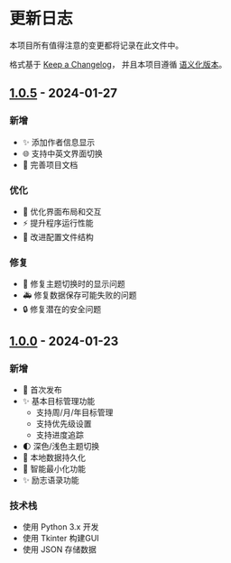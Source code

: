 # 更新日志

本项目所有值得注意的变更都将记录在此文件中。

格式基于 [Keep a Changelog](https://keepachangelog.com/zh-CN/1.0.0/)，
并且本项目遵循 [语义化版本](https://semver.org/lang/zh-CN/)。

## [1.0.5] - 2024-01-27

### 新增
- ✨ 添加作者信息显示
- 🌐 支持中英文界面切换
- 📝 完善项目文档

### 优化
- 🎨 优化界面布局和交互
- ⚡️ 提升程序运行性能
- 🔧 改进配置文件结构

### 修复
- 🐛 修复主题切换时的显示问题
- 🚑 修复数据保存可能失败的问题
- 🔒 修复潜在的安全问题

## [1.0.0] - 2024-01-23

### 新增
- 🎉 首次发布
- ✨ 基本目标管理功能
  - 支持周/月/年目标管理
  - 支持优先级设置
  - 支持进度追踪
- 🌓 深色/浅色主题切换
- 💾 本地数据持久化
- 🎈 智能最小化功能
- ✨ 励志语录功能

### 技术栈
- 使用 Python 3.x 开发
- 使用 Tkinter 构建GUI
- 使用 JSON 存储数据

[1.0.5]: https://github.com/ashina-tech/mytarget/compare/v1.0.0...v1.0.5
[1.0.0]: https://github.com/ashina-tech/mytarget/releases/tag/v1.0.0 